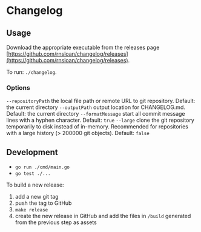 # Changelog

## Usage

Download the appropriate executable from the releases page [https://github.com/rnsloan/changelog/releases](https://github.com/rnsloan/changelog/releases).

To run: `./changelog`.

### Options

`--repositoryPath` the local file path or remote URL to git repository. Default: the current directory
`--outputPath` output location for CHANGELOG.md. Default: the current directory
`--formatMessage` start all commit message lines with a hyphen character. Default: `true`
`--large` clone the git repository temporarily to disk instead of in-memory. Recommended for repositories with a large history (> 200000 git objects). Default: `false`

## Development

- `go run ./cmd/main.go`
- `go test ./...`

To build a new release:

1. add a new git tag
2. push the tag to GitHub
3. `make release`
4. create the new release in GitHub and add the files in `/build` generated from the previous step as assets
